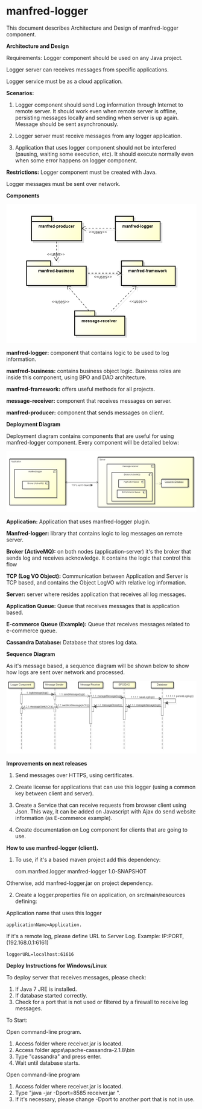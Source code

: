 # manfred-logger

This document describes Architecture and Design of manfred-logger component.

**Architecture and Design**

Requirements:
Logger component should be used on any Java project.

Logger server can receives messages from specific applications.

Logger service must be as a cloud application.


**Scenarios:**
1) Logger component should send Log information through Internet to remote server. It should work even when remote server is offline, persisting messages locally and sending when server is up again. Message should be sent asynchronously.

2) Logger server must receive messages from any logger application. 

3) Application that uses logger component should not be interfered (pausing, waiting some execution, etc). It should execute normally even when some error happens on logger component.

**Restrictions:**
Logger component must be created with Java.

Logger messages must be sent over network.

**Components**

![Components](https://github.com/manfredrunkel/manfred-logger/blob/master/Misc/Module.png)

**manfred-logger:** component that contains logic to be used to log
information. 

**manfred-business:** contains business object logic. Business roles are inside this component, using BPO and DAO architecture. 

**manfred-framework:** offers useful methods for all projects. 

**message-receiver:** component that receives messages on server.

**manfred-producer:** component that sends messages on client.


**Deployment Diagram**

Deployment diagram contains components that are useful for using manfred-logger component. Every component will be detailed below:

![Deployment](https://github.com/manfredrunkel/manfred-logger/blob/master/Misc/Deployment.png)


**Application:** Application that uses manfred-logger plugin.

**Manfred-logger:** library that contains logic to log messages on remote server.

**Broker (ActiveMQ):** on both nodes (application-server) it's the broker that sends log and receives acknowledge. It contains the logic that control this flow

**TCP (Log VO Object):** Communication between Application and Server is TCP based, and contains the Object LogVO with relative log information.

**Server:** server where resides application that receives all log messages.

**Application Queue:** Queue that receives messages that is application based.

**E-commerce Queue (Example):** Queue that receives messages related to e-commerce queue.

**Cassandra Database:** Database that stores log data.


**Sequence Diagram**

As it's message based, a sequence diagram will be shown below to show how logs are sent over network and processed. 

![Sequence](https://github.com/manfredrunkel/manfred-logger/blob/master/Misc/Sequence.png)

**Improvements on next releases**

1) Send messages over HTTPS, using certificates.

2) Create license for applications that can use this logger (using a common key between client and server).

3) Create a Service that can receive requests from browser client using Json. This way, it can be added on Javascript with Ajax do send website information (as E-commerce example).

4) Create documentation on Log component for clients that are going to use.

**How to use manfred-logger (client).**

1) To use, if it's a based maven project add this dependency:

    <dependency>
        	<groupId>com.manfred.logger</groupId>
        	<artifactId>manfred-logger</artifactId>
        	<version>1.0-SNAPSHOT</version>
    </dependency>

Otherwise, add manfred-logger.jar on project dependency.

2) Create a logger.properties file on application, on src/main/resources defining:

Application name that uses this logger

    applicationName=Application.

If it's a remote log, please define URL to Server Log.
Example: IP:PORT, (192.168.0.1:6161)

    loggerURL=localhost:61616
    
**Deploy Instructions for Windows/Linux**

To deploy server that receives messages, please check:

1) If Java 7 JRE is installed.
2) If database started correctly.
3) Check for a port that is not used or filtered by a firewall to receive log messages.

To Start:

Open command-line program.

1) Access folder where receiver.jar is located.
2) Access folder apps\apache-cassandra-2.1.8\bin
3) Type "cassandra" and press enter.
4) Wait until database starts.

Open command-line program

1) Access folder where receiver.jar is located.
2) Type "java -jar -Dport=8585 receiver.jar ".
3) If it's necessary, please change -Dport to another port that is not in use.
